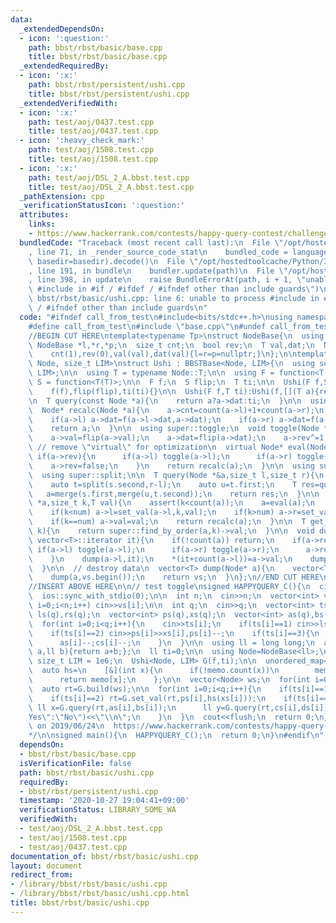 ```yaml
---
data:
  _extendedDependsOn:
  - icon: ':question:'
    path: bbst/rbst/basic/base.cpp
    title: bbst/rbst/basic/base.cpp
  _extendedRequiredBy:
  - icon: ':x:'
    path: bbst/rbst/persistent/ushi.cpp
    title: bbst/rbst/persistent/ushi.cpp
  _extendedVerifiedWith:
  - icon: ':x:'
    path: test/aoj/0437.test.cpp
    title: test/aoj/0437.test.cpp
  - icon: ':heavy_check_mark:'
    path: test/aoj/1508.test.cpp
    title: test/aoj/1508.test.cpp
  - icon: ':x:'
    path: test/aoj/DSL_2_A.bbst.test.cpp
    title: test/aoj/DSL_2_A.bbst.test.cpp
  _pathExtension: cpp
  _verificationStatusIcon: ':question:'
  attributes:
    links:
    - https://www.hackerrank.com/contests/happy-query-contest/challenges/range-sorting-query
  bundledCode: "Traceback (most recent call last):\n  File \"/opt/hostedtoolcache/Python/3.9.0/x64/lib/python3.9/site-packages/onlinejudge_verify/documentation/build.py\"\
    , line 71, in _render_source_code_stat\n    bundled_code = language.bundle(stat.path,\
    \ basedir=basedir).decode()\n  File \"/opt/hostedtoolcache/Python/3.9.0/x64/lib/python3.9/site-packages/onlinejudge_verify/languages/cplusplus.py\"\
    , line 191, in bundle\n    bundler.update(path)\n  File \"/opt/hostedtoolcache/Python/3.9.0/x64/lib/python3.9/site-packages/onlinejudge_verify/languages/cplusplus_bundle.py\"\
    , line 398, in update\n    raise BundleErrorAt(path, i + 1, \"unable to process\
    \ #include in #if / #ifdef / #ifndef other than include guards\")\nonlinejudge_verify.languages.cplusplus_bundle.BundleErrorAt:\
    \ bbst/rbst/basic/ushi.cpp: line 6: unable to process #include in #if / #ifdef\
    \ / #ifndef other than include guards\n"
  code: "#ifndef call_from_test\n#include<bits/stdc++.h>\nusing namespace std;\n\n\
    #define call_from_test\n#include \"base.cpp\"\n#undef call_from_test\n\n#endif\n\
    //BEGIN CUT HERE\ntemplate<typename Tp>\nstruct NodeBase{\n  using T = Tp;\n \
    \ NodeBase *l,*r,*p;\n  size_t cnt;\n  bool rev;\n  T val,dat;\n  NodeBase(T val):\n\
    \    cnt(1),rev(0),val(val),dat(val){l=r=p=nullptr;}\n};\n\ntemplate<typename\
    \ Node, size_t LIM>\nstruct Ushi : BBSTBase<Node, LIM>{\n  using super = BBSTBase<Node,\
    \ LIM>;\n\n  using T = typename Node::T;\n\n  using F = function<T(T,T)>;\n  using\
    \ S = function<T(T)>;\n\n  F f;\n  S flip;\n  T ti;\n\n  Ushi(F f,S flip,T ti):\n\
    \    f(f),flip(flip),ti(ti){}\n\n  Ushi(F f,T ti):Ushi(f,[](T a){return a;},ti){}\n\
    \n  T query(const Node *a){\n    return a?a->dat:ti;\n  }\n\n  using super::count;\n\
    \  Node* recalc(Node *a){\n    a->cnt=count(a->l)+1+count(a->r);\n    a->dat=a->val;\n\
    \    if(a->l) a->dat=f(a->l->dat,a->dat);\n    if(a->r) a->dat=f(a->dat,a->r->dat);\n\
    \    return a;\n  }\n\n  using super::toggle;\n  void toggle(Node *a){\n    swap(a->l,a->r);\n\
    \    a->val=flip(a->val);\n    a->dat=flip(a->dat);\n    a->rev^=1;\n  }\n\n \
    \ // remove \"virtual\" for optimization\n  virtual Node* eval(Node* a){\n   \
    \ if(a->rev){\n      if(a->l) toggle(a->l);\n      if(a->r) toggle(a->r);\n  \
    \    a->rev=false;\n    }\n    return recalc(a);\n  }\n\n  using super::merge;\n\
    \  using super::split;\n\n  T query(Node *&a,size_t l,size_t r){\n    auto s=split(a,l);\n\
    \    auto t=split(s.second,r-l);\n    auto u=t.first;\n    T res=query(u);\n \
    \   a=merge(s.first,merge(u,t.second));\n    return res;\n  }\n\n  Node* set_val(Node\
    \ *a,size_t k,T val){\n    assert(k<count(a));\n    a=eval(a);\n    size_t num=count(a->l);\n\
    \    if(k<num) a->l=set_val(a->l,k,val);\n    if(k>num) a->r=set_val(a->r,k-(num+1),val);\n\
    \    if(k==num) a->val=val;\n    return recalc(a);\n  }\n\n  T get_val(Node *a,size_t\
    \ k){\n    return super::find_by_order(a,k)->val;\n  }\n\n  void dump(Node* a,typename\
    \ vector<T>::iterator it){\n    if(!count(a)) return;\n    if(a->rev){\n     \
    \ if(a->l) toggle(a->l);\n      if(a->r) toggle(a->r);\n      a->rev=false;\n\
    \    }\n    dump(a->l,it);\n    *(it+count(a->l))=a->val;\n    dump(a->r,it+count(a->l)+1);\n\
    \  }\n\n  // destroy data\n  vector<T> dump(Node* a){\n    vector<T> vs(count(a));\n\
    \    dump(a,vs.begin());\n    return vs;\n  }\n};\n//END CUT HERE\n#ifndef call_from_test\n\
    //INSERT ABOVE HERE\n\n// test toggle\nsigned HAPPYQUERY_C(){\n  cin.tie(0);\n\
    \  ios::sync_with_stdio(0);\n\n  int n;\n  cin>>n;\n  vector<int> vs(n);\n  for(int\
    \ i=0;i<n;i++) cin>>vs[i];\n\n  int q;\n  cin>>q;\n  vector<int> ts(q);\n  vector<int>\
    \ ls(q),rs(q);\n  vector<int> ps(q),xs(q);\n  vector<int> as(q),bs(q),cs(q),ds(q);\n\
    \  for(int i=0;i<q;i++){\n    cin>>ts[i];\n    if(ts[i]==1) cin>>ls[i]>>rs[i],ls[i]--;\n\
    \    if(ts[i]==2) cin>>ps[i]>>xs[i],ps[i]--;\n    if(ts[i]==3){\n      cin>>as[i]>>bs[i]>>cs[i]>>ds[i];\n\
    \      as[i]--;cs[i]--;\n    }\n  }\n\n  using ll = long long;\n  auto f=[](ll\
    \ a,ll b){return a+b;};\n  ll ti=0;\n\n  using Node=NodeBase<ll>;\n  constexpr\
    \ size_t LIM = 1e6;\n  Ushi<Node, LIM> G(f,ti);\n\n  unordered_map<int, ll> memo;\n\
    \  auto hs=\n    [&](int x){\n      if(!memo.count(x))\n        memo[x]=G.xor128();\n\
    \      return memo[x];\n    };\n\n  vector<Node> ws;\n  for(int i=0;i<n;i++) ws.emplace_back(hs(vs[i]));\n\
    \  auto rt=G.build(ws);\n\n  for(int i=0;i<q;i++){\n    if(ts[i]==1) rt=G.toggle(rt,ls[i],rs[i]);\n\
    \    if(ts[i]==2) rt=G.set_val(rt,ps[i],hs(xs[i]));\n    if(ts[i]==3){\n     \
    \ ll x=G.query(rt,as[i],bs[i]);\n      ll y=G.query(rt,cs[i],ds[i]);\n      cout<<(x==y?\"\
    Yes\":\"No\")<<\"\\n\";\n    }\n  }\n  cout<<flush;\n  return 0;\n}\n/*\n  verified\
    \ on 2019/06/24\n  https://www.hackerrank.com/contests/happy-query-contest/challenges/range-sorting-query\n\
    */\n\nsigned main(){\n  HAPPYQUERY_C();\n  return 0;\n}\n#endif\n"
  dependsOn:
  - bbst/rbst/basic/base.cpp
  isVerificationFile: false
  path: bbst/rbst/basic/ushi.cpp
  requiredBy:
  - bbst/rbst/persistent/ushi.cpp
  timestamp: '2020-10-27 19:04:41+09:00'
  verificationStatus: LIBRARY_SOME_WA
  verifiedWith:
  - test/aoj/DSL_2_A.bbst.test.cpp
  - test/aoj/1508.test.cpp
  - test/aoj/0437.test.cpp
documentation_of: bbst/rbst/basic/ushi.cpp
layout: document
redirect_from:
- /library/bbst/rbst/basic/ushi.cpp
- /library/bbst/rbst/basic/ushi.cpp.html
title: bbst/rbst/basic/ushi.cpp
---
```

